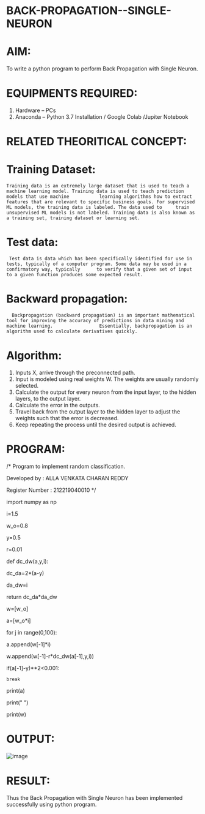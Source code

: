 # BACK-PROPAGATION--SINGLE-NEURON
# AIM:
  To write a python program to perform Back Propagation with Single Neuron.
# EQUIPMENTS REQUIRED:
  1.	Hardware – PCs
  2.	Anaconda – Python 3.7 Installation / Google Colab /Jupiter Notebook
# RELATED THEORITICAL CONCEPT:

 # Training Dataset:
    Training data is an extremely large dataset that is used to teach a machine learning model. Training data is used to teach prediction models that use machine           learning algorithms how to extract features that are relevant to specific business goals. For supervised ML models, the training data is labeled. The data used to     train unsupervised ML models is not labeled. Training data is also known as a training set, training dataset or learning set.
 # Test data:
     Test data is data which has been specifically identified for use in tests, typically of a computer program. Some data may be used in a confirmatory way, typically      to verify that a given set of input to a given function produces some expected result.
  # Backward propagation:
      Backpropagation (backward propagation) is an important mathematical tool for improving the accuracy of predictions in data mining and machine learning.                 Essentially, backpropagation is an algorithm used to calculate derivatives quickly.
# Algorithm:
  1.	Inputs X, arrive through the preconnected path.
  2.	Input is modeled using real weights W. The weights are usually randomly selected.
  3.	Calculate the output for every neuron from the input layer, to the hidden layers, to the output layer.
  4.	Calculate the error in the outputs.
  5.	Travel back from the output layer to the hidden layer to adjust the weights such that the error is decreased.
  6. Keep repeating the process until the desired output is achieved.
# PROGRAM:
/* 
Program to implement random classification. 

Developed by   : ALLA VENKATA CHARAN REDDY

Register Number :  212219040010 
*/ 

import numpy as np 

i=1.5    

w_o=0.8  

y=0.5   

r=0.01  

def dc_dw(a,y,i):  

  dc_da=2*(a-y)  
  
  da_dw=i   
  
  return dc_da*da_dw 
 
 w=[w_o] 
 
 a=[w_o*i] 
 
 for j in range(0,100): 
  
  a.append(w[-1]*i) 
  
  w.append(w[-1]-r*dc_dw(a[-1],y,i)) 
  
  if(a[-1]-y)**2<0.001: 
  
    break 
    
print(a)

print(" ") 

print(w) 

# OUTPUT:
![image](https://user-images.githubusercontent.com/102689666/164077655-385538eb-0b68-4135-9801-4579d83f2931.png)

 
# RESULT:
  
  Thus the Back Propagation with Single Neuron has been implemented successfully using python program.

